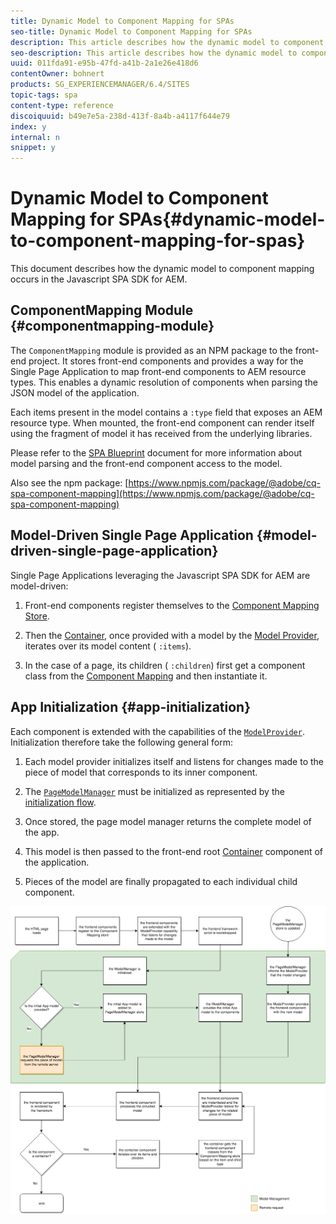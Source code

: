 ```yaml
---
title: Dynamic Model to Component Mapping for SPAs
seo-title: Dynamic Model to Component Mapping for SPAs
description: This article describes how the dynamic model to component mapping occurs in the Javascript SPA SDK for AEM.
seo-description: This article describes how the dynamic model to component mapping occurs in the Javascript SPA SDK for AEM.
uuid: 011fda91-e95b-47fd-a41b-2a1e26e418d6
contentOwner: bohnert
products: SG_EXPERIENCEMANAGER/6.4/SITES
topic-tags: spa
content-type: reference
discoiquuid: b49e7e5a-238d-413f-8a4b-a4117f644e79
index: y
internal: n
snippet: y
---
```


# Dynamic Model to Component Mapping for SPAs{#dynamic-model-to-component-mapping-for-spas}

This document describes how the dynamic model to component mapping occurs in the Javascript SPA SDK for AEM.

## ComponentMapping Module {#componentmapping-module}

The `ComponentMapping` module is provided as an NPM package to the front-end project. It stores front-end components and provides a way for the Single Page Application to map front-end components to AEM resource types. This enables a dynamic resolution of components when parsing the JSON model of the application.

Each items present in the model contains a `:type` field that exposes an AEM resource type. When mounted, the front-end component can render itself using the fragment of model it has received from the underlying libraries.

Please refer to the [SPA Blueprint](../../../sites/developing/using/spa-blueprint.md) document for more information about model parsing and the front-end component access to the model.

Also see the npm package: [https://www.npmjs.com/package/@adobe/cq-spa-component-mapping](https://www.npmjs.com/package/@adobe/cq-spa-component-mapping)

## Model-Driven Single Page Application {#model-driven-single-page-application}

Single Page Applications leveraging the Javascript SPA SDK for AEM are model-driven:

1. Front-end components register themselves to the [Component Mapping Store](../../../sites/developing/using/spa-dynamic-model-to-component-mapping.md#main-pars-header-396526892).
1. Then the [Container](../../../sites/developing/using/spa-blueprint.md#main-pars-header-496071810), once provided with a model by the [Model Provider](../../../sites/developing/using/spa-blueprint.md#main-pars-header-451661207), iterates over its model content ( `:items`).

1. In the case of a page, its children ( `:children`) first get a component class from the [Component Mapping](../../../sites/developing/using/spa-blueprint.md#main-pars-header-906602219) and then instantiate it.

## App Initialization {#app-initialization}

Each component is extended with the capabilities of the [ `ModelProvider`](../../../sites/developing/using/spa-blueprint.md#main-pars-header-451661207). Initialization therefore take the following general form:

1. Each model provider initializes itself and listens for changes made to the piece of model that corresponds to its inner component. 
1. The [ `PageModelManager`](../../../sites/developing/using/spa-blueprint.md#main-pars-header-249430796) must be initialized as represented by the [initialization flow](../../../sites/developing/using/spa-blueprint.md#main-pars-text-1679624069). 

1. Once stored, the page model manager returns the complete model of the app. 
1. This model is then passed to the front-end root [Container](../../../sites/developing/using/spa-blueprint.md#main-pars-header-496071810) component of the application. 
1. Pieces of the model are finally propagated to each individual child component.

![](assets/app_model_initialization.png)

